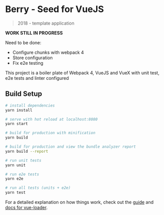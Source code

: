 # Berry - Seed for VueJS

> 2018 - template application

**WORK STILL IN PROGRESS**

Need to be done:

- Configure chunks with webpack 4
- Store configuration
- Fix e2e testing

This project is a boiler plate of Webpack 4, VueJS and VueX
with unit test, e2e tests and linter configured

## Build Setup

``` bash
# install dependencies
yarn install

# serve with hot reload at localhost:8080
yarn start

# build for production with minification
yarn build

# build for production and view the bundle analyzer report
yarn build --report

# run unit tests
yarn unit

# run e2e tests
yarn e2e

# run all tests (units + e2e)
yarn test
```

For a detailed explanation on how things work, check out the [guide](http://vuejs-templates.github.io/webpack/) and [docs for vue-loader](http://vuejs.github.io/vue-loader).
